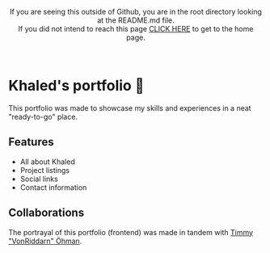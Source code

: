 <p align="center">
  If you are seeing this outside of Github, you are in the root directory looking at the README.md file.<br />
  If you did not intend to reach this page <a href="https://khaledzra.github.io/docs/index.html">CLICK HERE</a> to get to the home page.
</p>
<br />

# Khaled's portfolio 💼
This portfolio was made to showcase my skills and experiences in a neat "ready-to-go" place. <br />

## Features
* All about Khaled
* Project listings
* Social links
* Contact information

## Collaborations
The portrayal of this portfolio (frontend) was made in tandem with <a href="https://github.com/VonRiddarn">Timmy "VonRiddarn" Öhman</a>.<br />
